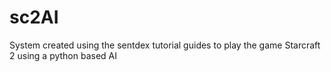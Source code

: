 # sc2AI
System created using the sentdex tutorial guides to play the game Starcraft 2 using a python based AI
